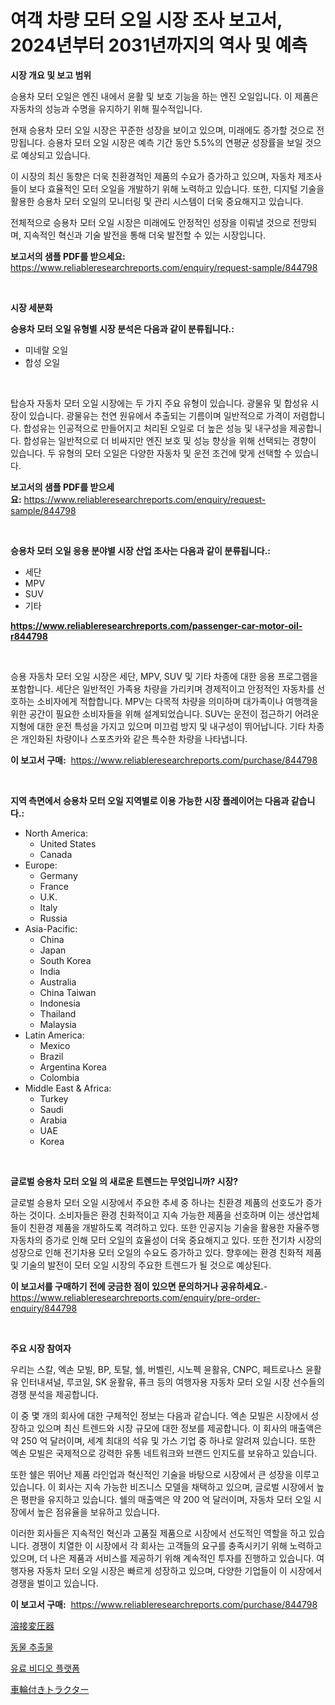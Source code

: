 <p><h1>여객 차량 모터 오일 시장 조사 보고서, 2024년부터 2031년까지의 역사 및 예측</h1></p><p><strong>시장 개요 및 보고 범위</strong></p>
<p><p>승용차 모터 오일은 엔진 내에서 윤활 및 보호 기능을 하는 엔진 오일입니다. 이 제품은 자동차의 성능과 수명을 유지하기 위해 필수적입니다. </p><p>현재 승용차 모터 오일 시장은 꾸준한 성장을 보이고 있으며, 미래에도 증가할 것으로 전망됩니다. 승용차 모터 오일 시장은 예측 기간 동안 5.5%의 연평균 성장률을 보일 것으로 예상되고 있습니다. </p><p>이 시장의 최신 동향은 더욱 친환경적인 제품의 수요가 증가하고 있으며, 자동차 제조사들이 보다 효율적인 모터 오일을 개발하기 위해 노력하고 있습니다. 또한, 디지털 기술을 활용한 승용차 모터 오일의 모니터링 및 관리 시스템이 더욱 중요해지고 있습니다.</p><p>전체적으로 승용차 모터 오일 시장은 미래에도 안정적인 성장을 이뤄낼 것으로 전망되며, 지속적인 혁신과 기술 발전을 통해 더욱 발전할 수 있는 시장입니다.</p></p>
<p><strong>보고서의 샘플 PDF를 받으세요:</strong> <a href="https://www.reliableresearchreports.com/enquiry/request-sample/844798">https://www.reliableresearchreports.com/enquiry/request-sample/844798</a></p>
<p>&nbsp;</p>
<p><strong>시장 세분화</strong></p>
<p><strong>승용차 모터 오일 유형별 시장 분석은 다음과 같이 분류됩니다.:</strong></p>
<p><ul><li>미네랄 오일</li><li>합성 오일</li></ul></p>
<p>&nbsp;</p>
<p><p>탑승자 자동차 모터 오일 시장에는 두 가지 주요 유형이 있습니다. 광물유 및 합성유 시장이 있습니다. 광물유는 천연 원유에서 추출되는 기름이며 일반적으로 가격이 저렴합니다. 합성유는 인공적으로 만들어지고 처리된 오일로 더 높은 성능 및 내구성을 제공합니다. 합성유는 일반적으로 더 비싸지만 엔진 보호 및 성능 향상을 위해 선택되는 경향이 있습니다. 두 유형의 모터 오일은 다양한 자동차 및 운전 조건에 맞게 선택할 수 있습니다.</p></p>
<p><strong>보고서의 샘플 PDF를 받으세요:</strong>&nbsp;<a href="https://www.reliableresearchreports.com/enquiry/request-sample/844798">https://www.reliableresearchreports.com/enquiry/request-sample/844798</a></p>
<p>&nbsp;</p>
<p><strong> 승용차 모터 오일 응용 분야별 시장 산업 조사는 다음과 같이 분류됩니다.:</strong></p>
<p><ul><li>세단</li><li>MPV</li><li>SUV</li><li>기타</li></ul></p>
<p><strong><a href="https://www.reliableresearchreports.com/passenger-car-motor-oil-r844798">https://www.reliableresearchreports.com/passenger-car-motor-oil-r844798</a></strong></p>
<p>&nbsp;</p>
<p><p>승용 자동차 모터 오일 시장은 세단, MPV, SUV 및 기타 차종에 대한 응용 프로그램을 포함합니다. 세단은 일반적인 가족용 차량을 가리키며 경제적이고 안정적인 자동차를 선호하는 소비자에게 적합합니다. MPV는 다목적 차량을 의미하며 대가족이나 여행객을 위한 공간이 필요한 소비자들을 위해 설계되었습니다. SUV는 운전이 접근하기 어려운 지형에 대한 운전 특성을 가지고 있으며 미끄럼 방지 및 내구성이 뛰어납니다. 기타 차종은 개인화된 차량이나 스포츠카와 같은 특수한 차량을 나타냅니다.</p></p>
<p><strong>이 보고서 구매:</strong>&nbsp; <a href="https://www.reliableresearchreports.com/purchase/844798">https://www.reliableresearchreports.com/purchase/844798</a></p>
<p>&nbsp;</p>
<p><strong>지역 측면에서 승용차 모터 오일 지역별로 이용 가능한 시장 플레이어는 다음과 같습니다.:</strong></p>
<p><ul>
    <li>
        North America:
        <ul>
            <li>United States</li>
            <li>Canada</li>
        </ul>
    </li>
    <li>
        Europe:
        <ul>
            <li>Germany</li>
            <li>France</li>
            <li>U.K.</li>
            <li>Italy</li>
            <li>Russia</li>
        </ul>
    </li>
    <li>
        Asia-Pacific:
        <ul>
            <li>China</li>
            <li>Japan</li>
            <li>South Korea</li>
            <li>India</li>
            <li>Australia</li>
            <li>China Taiwan</li>
            <li>Indonesia</li>
            <li>Thailand</li>
            <li>Malaysia</li>
        </ul>
    </li>
    <li>
        Latin America:
        <ul>
            <li>Mexico</li>
            <li>Brazil</li>
            <li>Argentina Korea</li>
            <li>Colombia</li>
        </ul>
    </li>
    <li>
        Middle East & Africa:
        <ul>
            <li>Turkey</li>
            <li>Saudi</li>
            <li>Arabia</li>
            <li>UAE</li>
            <li>Korea</li>
        </ul>
    </li>
    </ul></p>
<p>&nbsp;</p>
<p><strong>글로벌 승용차 모터 오일 의 새로운 트렌드는 무엇입니까? 시장?</strong></p>
<p><p>글로벌 승용차 모터 오일 시장에서 주요한 추세 중 하나는 친환경 제품의 선호도가 증가하는 것이다. 소비자들은 환경 친화적이고 지속 가능한 제품을 선호하며 이는 생산업체들이 친환경 제품을 개발하도록 격려하고 있다. 또한 인공지능 기술을 활용한 자율주행 자동차의 증가로 인해 모터 오일의 효율성이 더욱 중요해지고 있다. 또한 전기차 시장의 성장으로 인해 전기차용 모터 오일의 수요도 증가하고 있다. 향후에는 환경 친화적 제품 및 기술의 발전이 모터 오일 시장의 주요한 트렌드가 될 것으로 예상된다.</p></p>
<p><strong>이 보고서를 구매하기 전에 궁금한 점이 있으면 문의하거나 공유하세요.</strong>- <a href="https://www.reliableresearchreports.com/enquiry/pre-order-enquiry/844798">https://www.reliableresearchreports.com/enquiry/pre-order-enquiry/844798</a></p>
<p>&nbsp;</p>
<p><strong>주요 시장 참여자</strong></p>
<p><p>우리는 스칼, 엑손 모빌, BP, 토탈, 쉘, 버벨린, 시노펙 윤활유, CNPC, 페트로나스 윤활유 인터내셔널, 루코일, SK 윤활유, 퓨크 등의 여행자용 자동차 모터 오일 시장 선수들의 경쟁 분석을 제공합니다. </p><p>이 중 몇 개의 회사에 대한 구체적인 정보는 다음과 같습니다. 엑손 모빌은 시장에서 성장하고 있으며 최신 트렌드와 시장 규모에 대한 정보를 제공합니다. 이 회사의 매출액은 약 250 억 달러이며, 세계 최대의 석유 및 가스 기업 중 하나로 알려져 있습니다. 또한 엑손 모빌은 국제적으로 강력한 유통 네트워크와 브랜드 인지도를 보유하고 있습니다. </p><p>또한 쉘은 뛰어난 제품 라인업과 혁신적인 기술을 바탕으로 시장에서 큰 성장을 이루고 있습니다. 이 회사는 지속 가능한 비즈니스 모델을 채택하고 있으며, 글로벌 시장에서 높은 평판을 유지하고 있습니다. 쉘의 매출액은 약 200 억 달러이며, 자동차 모터 오일 시장에서 높은 점유율을 보유하고 있습니다.</p><p>이러한 회사들은 지속적인 혁신과 고품질 제품으로 시장에서 선도적인 역할을 하고 있습니다. 경쟁이 치열한 이 시장에서 각 회사는 고객들의 요구를 충족시키기 위해 노력하고 있으며, 더 나은 제품과 서비스를 제공하기 위해 계속적인 투자를 진행하고 있습니다. 여행자용 자동차 모터 오일 시장은 빠르게 성장하고 있으며, 다양한 기업들이 이 시장에서 경쟁을 벌이고 있습니다.</p></p>
<p><strong>이 보고서 구매:</strong>&nbsp;&nbsp;<a href="https://www.reliableresearchreports.com/purchase/844798">https://www.reliableresearchreports.com/purchase/844798</a></p>
<p><p><a href="https://medium.com/@nairn_boy/%E6%BA%B6%E6%8E%A5%E3%83%88%E3%83%A9%E3%83%B3%E3%82%B9%E3%83%95%E3%82%A9%E3%83%BC%E3%83%9E%E3%83%BC%E3%83%9E%E3%83%BC%E3%82%B1%E3%83%83%E3%83%88%E3%81%AE%E8%A6%8F%E6%A8%A1%E3%81%A8%E5%B8%82%E5%A0%B4%E5%8B%95%E5%90%91-%E5%AE%8C%E5%85%A8%E3%81%AA%E7%94%A3%E6%A5%AD%E6%A6%82%E8%A6%81-2024%E5%B9%B4%E3%81%8B%E3%82%892031%E5%B9%B4%E3%81%BE%E3%81%A7-3b820e5b795e">溶接変圧器</a></p><p><a href="https://medium.com/@hilmi-2a/%EB%8F%99%EB%AC%BC-%EC%B6%94%EC%B6%9C%EB%AC%BC-%EC%8B%9C%EC%9E%A5-%EA%B7%9C%EB%AA%A8-%EC%8B%9C%EC%9E%A5-%EC%A0%84%EB%A7%9D-%EB%B0%8F-%EC%8B%9C%EC%9E%A5-%EC%98%88%EC%B8%A1-2024%EB%85%84%EB%B6%80%ED%84%B0-2031%EB%85%84%EA%B9%8C%EC%A7%80-8b2a9bc1d09c">동물 추출물</a></p><p><a href="https://medium.com/@evo032/%EC%A7%80%EB%B6%88%ED%98%95-%EB%B9%84%EB%94%94%EC%98%A4-%ED%94%8C%EB%9E%AB%ED%8F%BC-%EC%8B%9C%EC%9E%A5-%EC%A7%80%ED%91%9C-%ED%95%B4%EC%84%9D-%EC%8B%9C%EC%9E%A5-%EC%A0%90%EC%9C%A0%EC%9C%A8-%ED%8A%B8%EB%A0%8C%EB%93%9C-%EB%B0%8F-%EC%84%B1%EC%9E%A5-%EC%96%91%EC%83%81-b15e2fbde609">유료 비디오 플랫폼</a></p><p><a href="https://medium.com/@englandlifestyle_22171/%E8%BB%8A%E8%BC%AA%E5%BC%8F%E3%83%88%E3%83%A9%E3%82%AF%E3%82%BF%E3%83%BC%E5%B8%82%E5%A0%B4%E3%81%AF%E5%B8%82%E5%A0%B4%E3%82%B7%E3%82%A7%E3%82%A2-%E5%B8%82%E5%A0%B4%E5%8B%95%E5%90%91-%E5%B8%82%E5%A0%B4%E6%88%90%E9%95%B7%E3%81%AB%E9%96%A2%E3%81%99%E3%82%8B%E6%83%85%E5%A0%B1%E3%82%92%E6%8F%90%E4%BE%9B%E3%81%97%E3%81%BE%E3%81%99-e68359c4a5b0">車輪付きトラクター</a></p></p>